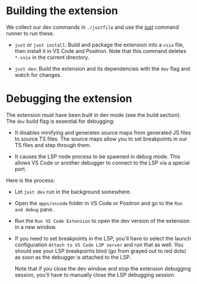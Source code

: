# Building the extension

We collect our dev commands in `./justfile` and use the [just](https://github.com/casey/just) command runner to run these.

- `just` or `just install`: Build and package the extension into a `vsix` file, then install it in VS Code and Positron. Note that this command deletes `*.vsix` in the current directory.

- `just dev`: Build the extension and its dependencies with the `dev` flag and watch for changes.


# Debugging the extension

The extension must have been built in dev mode (see the build section). The `dev` build flag is essential for debugging:

- It disables minifying and generates source maps from generated JS files to source TS files. The source maps allow you to set breakpoints in our TS files and step through them.

- It causes the LSP node process to be spawned in debug mode. This allows VS Code or another debugger to connect to the LSP via a special port.

Here is the process:

- Let `just dev` run in the background somewhere.

- Open the `apps/vscode` folder in VS Code or Positron and go to the `Run and debug` pane.

- Run the `Run VS Code Extension` to open the dev version of the extension in a new window.

- If you need to set breakpoints in the LSP, you'll have to select the launch configuration `Attach to VS Code LSP server` and run that as well. You should see your LSP breakpoints bind (go from grayed out to red dots) as soon as the debugger is attached to the LSP.

  Note that if you close the dev window and stop the extension debugging session, you'll have to manually close the LSP debugging session.
